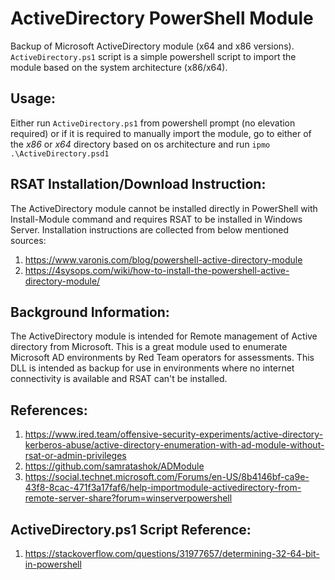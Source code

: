 # ActiveDirectory PowerShell Module
Backup of Microsoft ActiveDirectory module (x64 and x86 versions).
`ActiveDirectory.ps1` script is a simple powershell script to import the module based on the system architecture (x86/x64).

## Usage:
Either run `ActiveDirectory.ps1` from powershell prompt (no elevation required) or if it is required to manually import the module, go to either of the *x86* or *x64* directory based on os architecture and run `ipmo .\ActiveDirectory.psd1` 

## RSAT Installation/Download Instruction:
The ActiveDirectory module cannot be installed directly in PowerShell with Install-Module command and requires RSAT to be installed in Windows Server. Installation instructions are collected from below mentioned sources:
1. https://www.varonis.com/blog/powershell-active-directory-module
2. https://4sysops.com/wiki/how-to-install-the-powershell-active-directory-module/

## Background Information:
The ActiveDirectory module is intended for Remote management of Active directory from Microsoft. This is a great module used to enumerate Microsoft AD environments by Red Team operators for assessments. This DLL is intended as backup for use in environments where no internet connectivity is available and RSAT can't be installed.  

## References:
1. https://www.ired.team/offensive-security-experiments/active-directory-kerberos-abuse/active-directory-enumeration-with-ad-module-without-rsat-or-admin-privileges
2. https://github.com/samratashok/ADModule
3. https://social.technet.microsoft.com/Forums/en-US/8b4146bf-ca9e-43f8-8cac-471f3a17faf6/help-importmodule-activedirectory-from-remote-server-share?forum=winserverpowershell

## ActiveDirectory.ps1 Script Reference:
1. https://stackoverflow.com/questions/31977657/determining-32-64-bit-in-powershell
